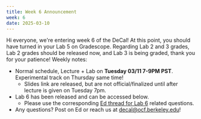 ```yaml
---
title: Week 6 Announcement
week: 6
date: 2025-03-10
---
```

Hi everyone, we're entering week 6 of the DeCal! At this point, you should have turned in your Lab 5 on Gradescope. Regarding Lab 2 and 3 grades, Lab 2 grades should be released now, and Lab 3 is being graded, thank you for your patience!
Weekly notes:
- Normal schedule, Lecture + Lab on **Tuesday 03/11 7-9PM PST**. Experimental track on Thursday same time!
    - Slides link are released, but are not official/finalized until after lecture is given on Tuesday 7pm.
- Lab 6 has been released and can be accessed below.
    - Please use the corresponding [Ed thread for Lab 6](https://edstem.org/us/courses/75831/discussion/6340626) related questions.
- Any questions? Post on Ed or reach us at [decal@ocf.berkeley.edu](mailto:decal@ocf.berkeley.edu)!
